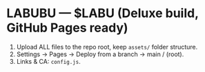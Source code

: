 # LABUBU — $LABU (Deluxe build, GitHub Pages ready)
1) Upload ALL files to the repo root, keep `assets/` folder structure.
2) Settings → Pages → Deploy from a branch → main / (root).
3) Links & CA: `config.js`.
